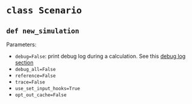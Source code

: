 # `class Scenario`

## `def new_simulation`

Parameters:
- `debug=False`: print debug log during a calculation. See this [debug log section](/troubleshooting.md#enable-the-debug-log)
- `debug_all=False`
- `reference=False`
- `trace=False`
- `use_set_input_hooks=True`
- `opt_out_cache=False`
